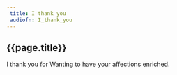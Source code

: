 ```yaml
---
 title: I thank you
 audiofn: I_thank_you
---
```


## {{page.title}}

I thank you for Wanting to have your affections enriched.

